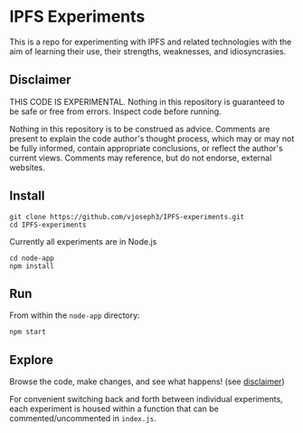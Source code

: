 # IPFS Experiments

This is a repo for experimenting with IPFS and related technologies with the aim of learning their use, their strengths, weaknesses, and idiosyncrasies.

## Disclaimer

THIS CODE IS EXPERIMENTAL. Nothing in this repository is guaranteed to be safe or free from errors. Inspect code before running.

Nothing in this repository is to be construed as advice. Comments are present to explain the code author's thought process, which may or may not be fully informed, contain appropriate conclusions, or reflect the author's current views. Comments may reference, but do not endorse, external websites.

## Install

```shell
git clone https://github.com/vjoseph3/IPFS-experiments.git
cd IPFS-experiments
```

Currently all experiments are in Node.js

```shell
cd node-app
npm install
```

## Run

From within the `node-app` directory:
```shell
npm start
```

## Explore

Browse the code, make changes, and see what happens! (see [disclaimer](#disclaimer))

For convenient switching back and forth between individual experiments, each experiment is housed within a function that can be commented/uncommented in `index.js`.
